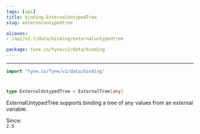 ```yaml
---
tags: [api]
title: binding.ExternalUntypedTree
slug: externaluntypedtree

aliases:
- /api/v2.7/data/binding/externaluntypedtree

package: fyne.io/fyne/v2/data/binding
---
```



---
```go
import "fyne.io/fyne/v2/data/binding"
```

#

###

```go
type ExternalUntypedTree = ExternalTree[any]
```

ExternalUntypedTree supports binding a tree of any values from an external variable.


<div class="since">Since: <code>
2.5</code></div>
